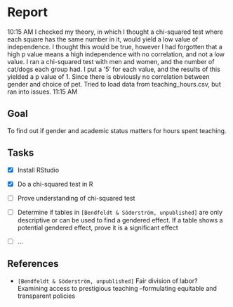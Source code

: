 # Report
10:15 AM
I checked my theory, in which I thought a chi-squared test where each square has the same number in it, would yield a low value of independence. I thought this would be true, however I had forgotten that a high p value means a high independence with no correlation, and not a low value.
I ran a chi-squared test with men and women, and the number of cat/dogs each group had. I put a '5' for each value, and the results of this yielded a p value of 1. Since there is obviously no correlation between gender and choice of pet.
Tried to load data from teaching_hours.csv, but ran into issues.
11:15 AM

## Goal

To find out if gender and academic status matters for hours spent teaching.

## Tasks

- [x] Install RStudio
- [x] Do a chi-squared test in R
- [ ] Prove understanding of chi-squared test
- [ ] Determine if tables in `[Bendfeldt & Söderström, unpublished]` are
  only descriptive or can be used to find a gendered effect.
  If a table shows a potential gendered effect, prove it is a
  significant effect
- [ ] ...


## References

- `[Bendfeldt & Söderström, unpublished]`
  Fair division of labor? Examining access to prestigious
  teaching –formulating equitable and transparent policies


